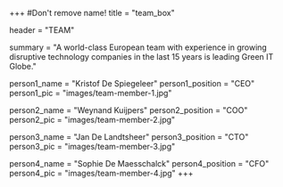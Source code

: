 +++
#Don't remove name!
title = "team_box"

header = "TEAM"

summary = "A world-class European team with experience in growing disruptive technology companies in the last 15 years is leading Green IT Globe."

person1_name = "Kristof De Spiegeleer"
person1_position = "CEO"
person1_pic = "images/team-member-1.jpg"

person2_name = "Weynand    Kuijpers"
person2_position = "COO"
person2_pic = "images/team-member-2.jpg"

person3_name = "Jan De Landtsheer"
person3_position = "CTO"
person3_pic = "images/team-member-3.jpg"

person4_name = "Sophie De Maesschalck"
person4_position = "CFO"
person4_pic = "images/team-member-4.jpg"
+++